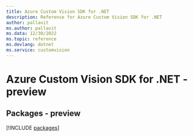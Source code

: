 ```yaml
---
title: Azure Custom Vision SDK for .NET
description: Reference for Azure Custom Vision SDK for .NET
author: pallavit
ms.author: pallavit
ms.data: 12/30/2022
ms.topic: reference
ms.devlang: dotnet
ms.service: customvision
---
```

# Azure Custom Vision SDK for .NET - preview
## Packages - preview
[!INCLUDE [packages](custom-vision-index.md)]